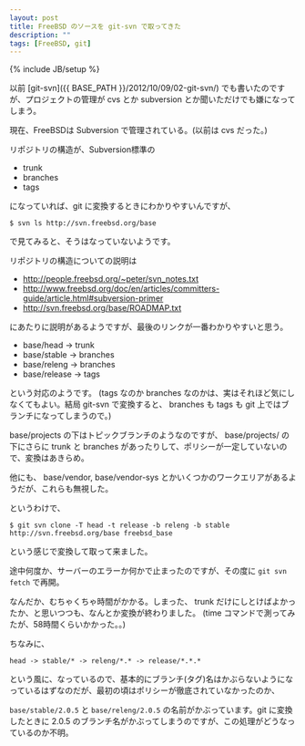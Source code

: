 ```yaml
---
layout: post
title: FreeBSD のソースを git-svn で取ってきた
description: ""
tags: [FreeBSD, git]
---
```

{% include JB/setup %}

以前 [git-svn]({{ BASE_PATH }}/2012/10/09/02-git-svn/) でも書いたのですが、プロジェクトの管理が cvs とか subversion とか聞いただけでも嫌になってしまう。

現在、FreeBSDは Subversion で管理されている。(以前は cvs だった。)

リポジトリの構造が、Subversion標準の

- trunk
- branches
- tags

になっていれば、git に変換するときにわかりやすいんですが、

    $ svn ls http://svn.freebsd.org/base

で見てみると、そうはなっていないようです。

リポジトリの構造についての説明は

- <http://people.freebsd.org/~peter/svn_notes.txt>
- <http://www.freebsd.org/doc/en/articles/committers-guide/article.html#subversion-primer>
- <http://svn.freebsd.org/base/ROADMAP.txt>

にあたりに説明があるようですが、最後のリンクが一番わかりやすいと思う。

- base/head → trunk
- base/stable → branches
- base/releng → branches
- base/release → tags

という対応のようです。
(tags なのか branches なのかは、実はそれほど気にしなくてもよい。結局 git-svn で変換すると、 branches も tags も git 上ではブランチになってしまうので。)

base/projects の下はトピックブランチのようなのですが、 base/projects/<topic> の下にさらに trunk と branches があったりして、ポリシーが一定していないので、変換はあきらめ。

他にも、 base/vendor, base/vendor-sys とかいくつかのワークエリアがあるようだが、これらも無視した。

というわけで、

    $ git svn clone -T head -t release -b releng -b stable http://svn.freebsd.org/base freebsd_base

という感じで変換して取って来ました。

途中何度か、サーバーのエラーか何かで止まったのですが、その度に `git svn fetch` で再開。

なんだか、むちゃくちゃ時間がかかる。しまった、 trunk だけにしとけばよかったか、と思いつつも、なんとか変換が終わりました。
(time コマンドで測ってみたが、58時間くらいかかった。。)

ちなみに、

    head -> stable/* -> releng/*.* -> release/*.*.*

という風に、なっているので、基本的にブランチ(タグ)名はかぶらないようになっているはずなのだが、最初の頃はポリシーが徹底されていなかったのか、

`base/stable/2.0.5` と `base/releng/2.0.5` の名前がかぶっています。git に変換したときに 2.0.5 のブランチ名がかぶってしまうのですが、この処理がどうなっているのか不明。
